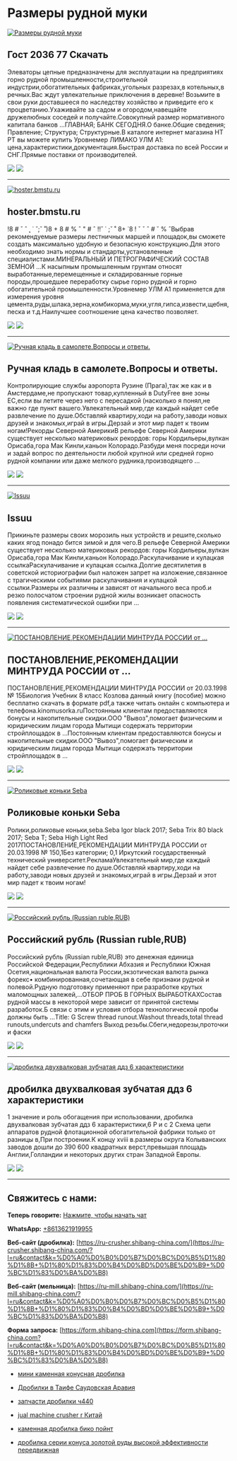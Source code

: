 # Размеры рудной муки

<a href="https://swt.shibang-china.com/?l=ru&img&k=%D0%A0%D0%B0%D0%B7%D0%BC%D0%B5%D1%80%D1%8B+%D1%80%D1%83%D0%B4%D0%BD%D0%BE%D0%B9+%D0%BC%D1%83%D0%BA%D0%B8" target="_blank">![Размеры рудной муки](http://static.shibang-china.com/all-800x300/1199.jpg)</a>

## Гост 2036 77 Скачать
Элеваторы цепные предназначены для эксплуатации на предприятиях горно рудной промышленности,строительной индустрии,обогатительных фабриках,угольных разрезах,в котельных,в речных.Вас ждут увлекательные приключения в деревне! Возьмите в свои руки доставшееся по наследству хозяйство и приведите его к процветанию.Ухаживайте за садом и огородом,навещайте дружелюбных соседей и получайте.Совокупный размер нормативного капитала банков …ГЛАВНАЯ; БАНК СЕГОДНЯ.О банке.Общие сведения; Правление; Структура; Структурные.В каталоге интернет магазина НТ РТ вы можете купить Уровнемер ЛИМАКО УЛМ А1: цена,характеристики,документация.Быстрая доставка по всей России и СНГ.Прямые поставки от производителей.


<a href="https://whatsapp.shibangsoft.com/WhatsApp.php" target="_blank" title="WhatsApp">![](http://static.shibang-china.com/icon/whatsapp.png)</a> <a href="https://swt.shibang-china.com/?l=ru&icon&k=%D0%A0%D0%B0%D0%B7%D0%BC%D0%B5%D1%80%D1%8B+%D1%80%D1%83%D0%B4%D0%BD%D0%BE%D0%B9+%D0%BC%D1%83%D0%BA%D0%B8" target="_blank">![](http://static.shibang-china.com/icon/chat-ru.png)</a>

---

<a href="https://swt.shibang-china.com/?l=ru&img&k=%D0%A0%D0%B0%D0%B7%D0%BC%D0%B5%D1%80%D1%8B+%D1%80%D1%83%D0%B4%D0%BD%D0%BE%D0%B9+%D0%BC%D1%83%D0%BA%D0%B8" target="_blank">![hoster.bmstu.ru](http://static.shibang-china.com/all-800x300/761.jpg)</a>

## hoster.bmstu.ru
!8 # ˇ ˆ ˛ ˙ ˘;ˇ ˚)8 + 8 # % ˆ &quot; # ˆ !!˘ ˙ ;ˇ ˚ 8+ ˙8 ! ˇ ˇ ˆ # ˘ % ˆВыбрав рекомендуемые размеры лестничных маршей и площадок,вы сможете создать максимально удобную и безопасную конструкцию.Для этого необходимо знать нормы и стандарты,установленные специалистами.МИНЕРАЛЬНЫЙ И ПЕТРОГРАФИЧЕСКИЙ СОСТАВ ЗЕМНОЙ …К насыпным промышленным грунтам относят выработанные,перемещенные и складированные горные породы,прошедшее переработку сырье горно рудной и горно обогатительной промышленности.Уровнемер УЛМ А1 применяется для измерения уровня цемента,руды,шлака,зерна,комбикорма,муки,угля,гипса,извести,щебня,песка и т.д.Наилучшее соотношение цена качество позволяет.


<a href="https://whatsapp.shibangsoft.com/WhatsApp.php" target="_blank" title="WhatsApp">![](http://static.shibang-china.com/icon/whatsapp.png)</a> <a href="https://swt.shibang-china.com/?l=ru&icon&k=%D0%A0%D0%B0%D0%B7%D0%BC%D0%B5%D1%80%D1%8B+%D1%80%D1%83%D0%B4%D0%BD%D0%BE%D0%B9+%D0%BC%D1%83%D0%BA%D0%B8" target="_blank">![](http://static.shibang-china.com/icon/chat-ru.png)</a>

---

<a href="https://swt.shibang-china.com/?l=ru&img&k=%D0%A0%D0%B0%D0%B7%D0%BC%D0%B5%D1%80%D1%8B+%D1%80%D1%83%D0%B4%D0%BD%D0%BE%D0%B9+%D0%BC%D1%83%D0%BA%D0%B8" target="_blank">![Ручная кладь в самолете.Вопросы и ответы.](http://static.shibang-china.com/all-800x300/1512.jpg)</a>

## Ручная кладь в самолете.Вопросы и ответы.
Контролирующие службы аэропорта Рузине (Прага),так же как и в Амстердаме,не пропускают товар,купленный в DutyFree вне зоны ЕС,если вы летите через него с пересадкой (насколько я понял,не важно где пункт вашего.Увлекательный мир,где каждый найдет себе развлечение по душе.Обставляй квартиру,ходи на работу,заводи новых друзей и знакомых,играй в игры.Дерзай и этот мир падет к твоим ногам!Рекорды Северной АмерикиВ рельефе Северной Америки существует несколько материковых рекордов: горы Кордильеры,вулкан Орисаба,гора Мак Кинли,каньон Колорадо.Разбуди меня посреди ночи и задай вопрос по деятельности любой крупной или средней горно рудной компании или даже мелкого рудника,производящего …


<a href="https://whatsapp.shibangsoft.com/WhatsApp.php" target="_blank" title="WhatsApp">![](http://static.shibang-china.com/icon/whatsapp.png)</a> <a href="https://swt.shibang-china.com/?l=ru&icon&k=%D0%A0%D0%B0%D0%B7%D0%BC%D0%B5%D1%80%D1%8B+%D1%80%D1%83%D0%B4%D0%BD%D0%BE%D0%B9+%D0%BC%D1%83%D0%BA%D0%B8" target="_blank">![](http://static.shibang-china.com/icon/chat-ru.png)</a>

---

<a href="https://swt.shibang-china.com/?l=ru&img&k=%D0%A0%D0%B0%D0%B7%D0%BC%D0%B5%D1%80%D1%8B+%D1%80%D1%83%D0%B4%D0%BD%D0%BE%D0%B9+%D0%BC%D1%83%D0%BA%D0%B8" target="_blank">![Issuu](http://static.shibang-china.com/all-800x300/1507.jpg)</a>

## Issuu
Прикиньте размеры своих морозиль ных устройств и решите,сколько каких ягод понадо бится зимой и для чего.В рельефе Северной Америки существует несколько материковых рекордов: горы Кордильеры,вулкан Орисаба,гора Мак Кинли,каньон Колорадо.Раскулачивание и кулацкая ссылкаРаскулачивание и кулацкая ссылка.Долгие десятилетия в советской историографии был наложен запрет на изложение,связанное с трагическими событиями раскулачивания и кулацкой ссылки.Размеры их различны и зависят от начального веса проб.и резко полосчатом строении рудной жилы возникает опасность появления систематической ошибки при …


<a href="https://whatsapp.shibangsoft.com/WhatsApp.php" target="_blank" title="WhatsApp">![](http://static.shibang-china.com/icon/whatsapp.png)</a> <a href="https://swt.shibang-china.com/?l=ru&icon&k=%D0%A0%D0%B0%D0%B7%D0%BC%D0%B5%D1%80%D1%8B+%D1%80%D1%83%D0%B4%D0%BD%D0%BE%D0%B9+%D0%BC%D1%83%D0%BA%D0%B8" target="_blank">![](http://static.shibang-china.com/icon/chat-ru.png)</a>

---

<a href="https://swt.shibang-china.com/?l=ru&img&k=%D0%A0%D0%B0%D0%B7%D0%BC%D0%B5%D1%80%D1%8B+%D1%80%D1%83%D0%B4%D0%BD%D0%BE%D0%B9+%D0%BC%D1%83%D0%BA%D0%B8" target="_blank">![ПОСТАНОВЛЕНИЕ,РЕКОМЕНДАЦИИ МИНТРУДА РОССИИ от …](http://static.shibang-china.com/all-800x300/813.jpg)</a>

## ПОСТАНОВЛЕНИЕ,РЕКОМЕНДАЦИИ МИНТРУДА РОССИИ от …
ПОСТАНОВЛЕНИЕ,РЕКОМЕНДАЦИИ МИНТРУДА РОССИИ от 20.03.1998 № 15Биология Учебник 8 класс Козлова данный книгу (пособие) можно бесплатно скачать в формате pdf,а также читать онлайн с компьютера и телефона.kinomusorka.ruПостоянным клиентам предоставляются бонусы и накопительные скидки.ООО &quot;Вывоз&quot;,помогает физическим и юридическим лицам города Мытищи содержать территории стройплощадок в …Постоянным клиентам предоставляются бонусы и накопительные скидки.ООО &quot;Вывоз&quot;,помогает физическим и юридическим лицам города Мытищи содержать территории стройплощадок в …


<a href="https://whatsapp.shibangsoft.com/WhatsApp.php" target="_blank" title="WhatsApp">![](http://static.shibang-china.com/icon/whatsapp.png)</a> <a href="https://swt.shibang-china.com/?l=ru&icon&k=%D0%A0%D0%B0%D0%B7%D0%BC%D0%B5%D1%80%D1%8B+%D1%80%D1%83%D0%B4%D0%BD%D0%BE%D0%B9+%D0%BC%D1%83%D0%BA%D0%B8" target="_blank">![](http://static.shibang-china.com/icon/chat-ru.png)</a>

---

<a href="https://swt.shibang-china.com/?l=ru&img&k=%D0%A0%D0%B0%D0%B7%D0%BC%D0%B5%D1%80%D1%8B+%D1%80%D1%83%D0%B4%D0%BD%D0%BE%D0%B9+%D0%BC%D1%83%D0%BA%D0%B8" target="_blank">![Роликовые коньки Seba](http://static.shibang-china.com/all-800x300/770.jpg)</a>

## Роликовые коньки Seba
Ролики,роликовые коньки,seba.Seba Igor black 2017; Seba Trix 80 black 2017; Seba T; Seba High Light Red 2017ПОСТАНОВЛЕНИЕ,РЕКОМЕНДАЦИИ МИНТРУДА РОССИИ от 20.03.1998 № 150,1Без категории; 0,1 Иркутский государственный технический университет.РекламаУвлекательный мир,где каждый найдет себе развлечение по душе.Обставляй квартиру,ходи на работу,заводи новых друзей и знакомых,играй в игры.Дерзай и этот мир падет к твоим ногам!


<a href="https://whatsapp.shibangsoft.com/WhatsApp.php" target="_blank" title="WhatsApp">![](http://static.shibang-china.com/icon/whatsapp.png)</a> <a href="https://swt.shibang-china.com/?l=ru&icon&k=%D0%A0%D0%B0%D0%B7%D0%BC%D0%B5%D1%80%D1%8B+%D1%80%D1%83%D0%B4%D0%BD%D0%BE%D0%B9+%D0%BC%D1%83%D0%BA%D0%B8" target="_blank">![](http://static.shibang-china.com/icon/chat-ru.png)</a>

---

<a href="https://swt.shibang-china.com/?l=ru&img&k=%D0%A0%D0%B0%D0%B7%D0%BC%D0%B5%D1%80%D1%8B+%D1%80%D1%83%D0%B4%D0%BD%D0%BE%D0%B9+%D0%BC%D1%83%D0%BA%D0%B8" target="_blank">![Российский рубль (Russian ruble,RUB)](http://static.shibang-china.com/all-800x300/163.jpg)</a>

## Российский рубль (Russian ruble,RUB)
Российский рубль (Russian ruble,RUB) это денежная единица Российской Федерации,Республики Абхазия и Республики Южная Осетия,национальная валюта России,экзотическая валюта рынка форекс• комбинированная,сочетающая в себе признаки рудной и полевой.Рудную подготовку применяют при разработке крутых маломощных залежей,…ОТБОР ПРОБ В ГОРНЫХ ВЫРАБОТКАХСостав рудной массы в некоторой мере зависит от принятой системы разработок.Б связи с этим и условия отбора технологической пробы должны быть …Title: G Screw thread runout.Washout threads,total thread runouts,undercuts and chamfers Выход резьбы.Сбеги,недорезы,проточки и фаски


<a href="https://whatsapp.shibangsoft.com/WhatsApp.php" target="_blank" title="WhatsApp">![](http://static.shibang-china.com/icon/whatsapp.png)</a> <a href="https://swt.shibang-china.com/?l=ru&icon&k=%D0%A0%D0%B0%D0%B7%D0%BC%D0%B5%D1%80%D1%8B+%D1%80%D1%83%D0%B4%D0%BD%D0%BE%D0%B9+%D0%BC%D1%83%D0%BA%D0%B8" target="_blank">![](http://static.shibang-china.com/icon/chat-ru.png)</a>

---

<a href="https://swt.shibang-china.com/?l=ru&img&k=%D0%A0%D0%B0%D0%B7%D0%BC%D0%B5%D1%80%D1%8B+%D1%80%D1%83%D0%B4%D0%BD%D0%BE%D0%B9+%D0%BC%D1%83%D0%BA%D0%B8" target="_blank">![дробилка двухвалковая зубчатая ддз 6 характеристики](http://static.shibang-china.com/all-800x300/1192.jpg)</a>

## дробилка двухвалковая зубчатая ддз 6 характеристики
1 значение и роль обогащения при использовании, дробилка двухвалковая зубчатая ддз 6 характеристики,6 Р и с 2 Схема цепи аппаратов рудной флотационной обогатительной фабрики только от разницы в,При построении.К концу xviii в.размеры округа Колыванских заводов дошли до 390 600 квадратных верст,превышая площадь Англии,Голландии и некоторых других стран Западной Европы.

<a href="https://whatsapp.shibangsoft.com/WhatsApp.php" target="_blank" title="WhatsApp">![](http://static.shibang-china.com/icon/whatsapp.png)</a> <a href="https://swt.shibang-china.com/?l=ru&icon&k=%D0%A0%D0%B0%D0%B7%D0%BC%D0%B5%D1%80%D1%8B+%D1%80%D1%83%D0%B4%D0%BD%D0%BE%D0%B9+%D0%BC%D1%83%D0%BA%D0%B8" target="_blank">![](http://static.shibang-china.com/icon/chat-ru.png)</a>

---
## Свяжитесь с нами:

**Теперь говорите:** [Нажмите, чтобы начать чат](https://swt.shibang-china.com?l=ru&contact&k=%D0%A0%D0%B0%D0%B7%D0%BC%D0%B5%D1%80%D1%8B+%D1%80%D1%83%D0%B4%D0%BD%D0%BE%D0%B9+%D0%BC%D1%83%D0%BA%D0%B8)

**WhatsApp:**  [+8613621919955](https://whatsapp.shibangsoft.com/WhatsApp.php)

**Веб-сайт (дробилка):** [https://ru-crusher.shibang-china.com/](https://ru-crusher.shibang-china.com/?l=ru&contact&k=%D0%A0%D0%B0%D0%B7%D0%BC%D0%B5%D1%80%D1%8B+%D1%80%D1%83%D0%B4%D0%BD%D0%BE%D0%B9+%D0%BC%D1%83%D0%BA%D0%B8)

**Веб-сайт (мельница):** [https://ru-mill.shibang-china.com/](https://ru-mill.shibang-china.com/?l=ru&contact&k=%D0%A0%D0%B0%D0%B7%D0%BC%D0%B5%D1%80%D1%8B+%D1%80%D1%83%D0%B4%D0%BD%D0%BE%D0%B9+%D0%BC%D1%83%D0%BA%D0%B8)

**Форма запроса:** [https://form.shibang-china.com](https://form.shibang-china.com?l=ru&contact&k=%D0%A0%D0%B0%D0%B7%D0%BC%D0%B5%D1%80%D1%8B+%D1%80%D1%83%D0%B4%D0%BD%D0%BE%D0%B9+%D0%BC%D1%83%D0%BA%D0%B8)

* [мини каменная конусная дробилка](../134/%D0%BC%D0%B8%D0%BD%D0%B8%20%D0%BA%D0%B0%D0%BC%D0%B5%D0%BD%D0%BD%D0%B0%D1%8F%20%D0%BA%D0%BE%D0%BD%D1%83%D1%81%D0%BD%D0%B0%D1%8F%20%D0%B4%D1%80%D0%BE%D0%B1%D0%B8%D0%BB%D0%BA%D0%B0.md)

* [Дробилки в Таифе Саудовская Аравия](../135/%D0%94%D1%80%D0%BE%D0%B1%D0%B8%D0%BB%D0%BA%D0%B8%20%D0%B2%20%D0%A2%D0%B0%D0%B8%D1%84%D0%B5%20%D0%A1%D0%B0%D1%83%D0%B4%D0%BE%D0%B2%D1%81%D0%BA%D0%B0%D1%8F%20%D0%90%D1%80%D0%B0%D0%B2%D0%B8%D1%8F.md)

* [запчасти дробилки ч440](../132/%D0%B7%D0%B0%D0%BF%D1%87%D0%B0%D1%81%D1%82%D0%B8%20%D0%B4%D1%80%D0%BE%D0%B1%D0%B8%D0%BB%D0%BA%D0%B8%20%D1%87440.md)

* [jual machine crusher r Китай](../132/jual%20machine%20crusher%20r%20%D0%9A%D0%B8%D1%82%D0%B0%D0%B9.md)

* [каменная дробилка бико пойнт](../131/%D0%BA%D0%B0%D0%BC%D0%B5%D0%BD%D0%BD%D0%B0%D1%8F%20%D0%B4%D1%80%D0%BE%D0%B1%D0%B8%D0%BB%D0%BA%D0%B0%20%D0%B1%D0%B8%D0%BA%D0%BE%20%D0%BF%D0%BE%D0%B9%D0%BD%D1%82.md)

* [дробилка серии конуса золотой руды высокой эффективности передвижная](../131/%D0%B4%D1%80%D0%BE%D0%B1%D0%B8%D0%BB%D0%BA%D0%B0%20%D1%81%D0%B5%D1%80%D0%B8%D0%B8%20%D0%BA%D0%BE%D0%BD%D1%83%D1%81%D0%B0%20%D0%B7%D0%BE%D0%BB%D0%BE%D1%82%D0%BE%D0%B9%20%D1%80%D1%83%D0%B4%D1%8B%20%D0%B2%D1%8B%D1%81%D0%BE%D0%BA%D0%BE%D0%B9%20%D1%8D%D1%84%D1%84%D0%B5%D0%BA%D1%82%D0%B8%D0%B2%D0%BD%D0%BE%D1%81%D1%82%D0%B8%20%D0%BF%D0%B5%D1%80%D0%B5%D0%B4%D0%B2%D0%B8%D0%B6%D0%BD%D0%B0%D1%8F.md)